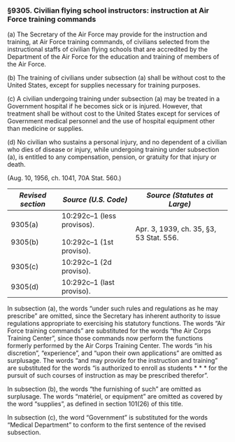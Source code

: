 ### §9305. Civilian flying school instructors: instruction at Air Force training commands ###

(a) The Secretary of the Air Force may provide for the instruction and training, at Air Force training commands, of civilians selected from the instructional staffs of civilian flying schools that are accredited by the Department of the Air Force for the education and training of members of the Air Force.

(b) The training of civilians under subsection (a) shall be without cost to the United States, except for supplies necessary for training purposes.

(c) A civilian undergoing training under subsection (a) may be treated in a Government hospital if he becomes sick or is injured. However, that treatment shall be without cost to the United States except for services of Government medical personnel and the use of hospital equipment other than medicine or supplies.

(d) No civilian who sustains a personal injury, and no dependent of a civilian who dies of disease or injury, while undergoing training under subsection (a), is entitled to any compensation, pension, or gratuity for that injury or death.

(Aug. 10, 1956, ch. 1041, 70A Stat. 560.)

|   *Revised section*    |                    *Source (U.S. Code)*                    |     *Source (Statutes at Large)*      |
|------------------------|------------------------------------------------------------|---------------------------------------|
|9305(a)<br/><br/>9305(b)|10:292c–1 (less provisos).<br/><br/>10:292c–1 (1st proviso).|Apr. 3, 1939, ch. 35, §3, 53 Stat. 556.|
|        9305(c)         |                  10:292c–1 (2d proviso).                   |                                       |
|        9305(d)         |                 10:292c–1 (last proviso).                  |                                       |

In subsection (a), the words “under such rules and regulations as he may prescribe” are omitted, since the Secretary has inherent authority to issue regulations appropriate to exercising his statutory functions. The words “Air Force training commands” are substituted for the words “the Air Corps Training Center”, since those commands now perform the functions formerly performed by the Air Corps Training Center. The words “in his discretion”, “experience”, and “upon their own applications” are omitted as surplusage. The words “and may provide for the instruction and training” are substituted for the words “is authorized to enroll as students \* \* \* for the pursuit of such courses of instruction as may be prescribed therefor”.

In subsection (b), the words “the furnishing of such” are omitted as surplusage. The words “matériel, or equipment” are omitted as covered by the word “supplies”, as defined in section 101(26) of this title.

In subsection (c), the word “Government” is substituted for the words “Medical Department” to conform to the first sentence of the revised subsection.